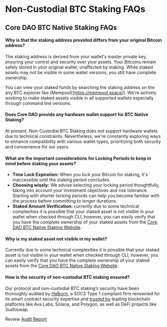 # Non-Custodial BTC Staking FAQs

## Core DAO BTC Native Staking FAQs

#### Why is that the staking address provided differs from your original Bitcoin address?

The staking address is derived from your wallet's master private key, ensuring your control and security over your assets. Your Bitcoins remain safely stored in your original wallet, unaffected by staking. While staked assets may not be visible in some wallet versions, you still have complete ownership.

You can view your staked funds by searching the staking address on the any BTC explorer like (Mempool)\[https://mempool.space/]. We're actively working to make staked assets visible in all supported wallets especially through command line versions.

#### Does Core DAO provide any hardware wallet support for BTC Native Staking?

At present, Non-Custodial BTC Staking does not support hardware wallets due to technical constraints. Nevertheless, we're constantly exploring ways to enhance compatibility with various wallet types, prioritizing both security and convenience for our users.

#### What are the important considerations for Locking Periods to keep in mind before staking your assets?

* **Time Lock Expiration:** When you lock your Bitcoin for staking, it's inaccessible until the staking period concludes.
* **Choosing wisely:** We advise selecting your locking period thoughtfully, taking into account your investment objectives and risk tolerance. Starting with shorter locking periods can help you become familiar with the process before committing to longer durations.
* **Staked Amount Verification:** currently due to some technical complexities it is possible that your staked asset is not visible in your wallet when checked through CLI, however, you can easily verify that you have the complete ownership of your staked assets from the [Core DAO BTC Native Staking Website](https://stake.coredao.org/).

#### Why is my staked asset not visible in my wallet?

Currently due to some technical complexities it is possible that your staked asset is not visible in your wallet when checked through CLI, however, you can easily verify that you have the complete ownership of your staked assets from the [Core DAO BTC Native Staking Website](https://stake.coredao.org/).

#### How is the security of non-custodial BTC staking ensured?

Our protocol and non-custodial BTC staking’s security have been thoroughly audited by [Halborn](https://www.halborn.com/), a SOC2 Type 1 compliant firm renowned for its smart contract security expertise and [trusted by](https://www.halborn.com/about/who-trusts-us) leading blockchain platforms like Ava Labs, Solana, and Polygon, as well as DeFi projects like Sushiswap.

Review [Audit Report](https://www.halborn.com/audits/coredao/btc-staking)
